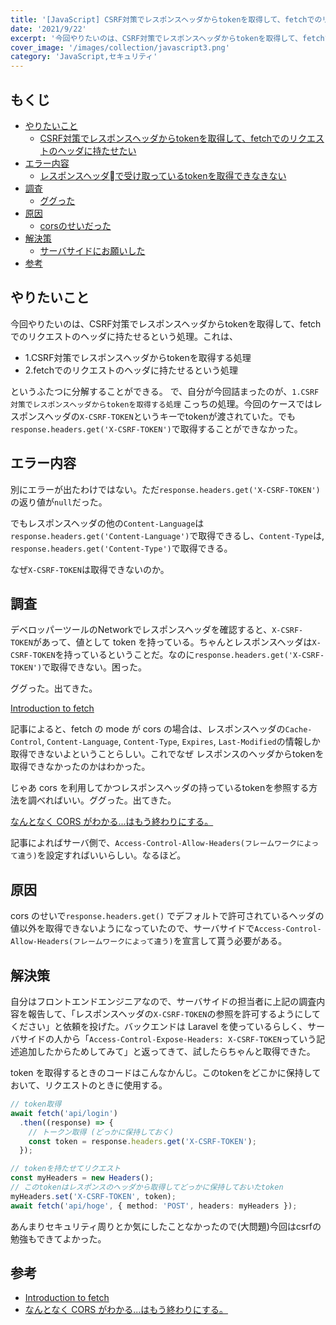 ```yaml
---
title: '[JavaScript] CSRF対策でレスポンスヘッダからtokenを取得して、fetchでのリクエストのヘッダに持たせたい'
date: '2021/9/22'
excerpt: '今回やりたいのは、CSRF対策でレスポンスヘッダからtokenを取得して、fetchでのリクエストのヘッダに持たせるという処理。これは、'
cover_image: '/images/collection/javascript3.png'
category: 'JavaScript,セキュリティ'
---
```


## もくじ
- <a href="#1">やりたいこと</a>
  - <a href="#1">CSRF対策でレスポンスヘッダからtokenを取得して、fetchでのリクエストのヘッダに持たせたい</a>
- <a href="#2">エラー内容</a>
  - <a href="#2">レスポンスヘッダで受け取っているtokenを取得できなきない</a>
- <a href="#3">調査</a>
  - <a href="#3">ググった</a>
- <a href="#4">原因</a>
  - <a href="#4">corsのせいだった</a>
- <a href="#5">解決策</a>
  - <a href="#5">サーバサイドにお願いした</a>
- <a href="#6">参考</a>

<a id="1"></a>

## やりたいこと
今回やりたいのは、CSRF対策でレスポンスヘッダからtokenを取得して、fetchでのリクエストのヘッダに持たせるという処理。これは、

- 1.CSRF対策でレスポンスヘッダからtokenを取得する処理
- 2.fetchでのリクエストのヘッダに持たせるという処理

というふたつに分解することができる。
で、自分が今回詰まったのが、`1.CSRF対策でレスポンスヘッダからtokenを取得する処理` こっちの処理。今回のケースではレスポンスヘッダの`X-CSRF-TOKEN`というキーでtokenが渡されていた。でも`response.headers.get('X-CSRF-TOKEN')`で取得することができなかった。

<a id="2"></a>

## エラー内容
別にエラーが出たわけではない。ただ`response.headers.get('X-CSRF-TOKEN')`の返り値が`null`だった。

でもレスポンスヘッダの他の`Content-Language`は`response.headers.get('Content-Language')`で取得できるし、`Content-Type`は, `response.headers.get('Content-Type')`で取得できる。

なぜ`X-CSRF-TOKEN`は取得できないのか。

<a id="3"></a>

## 調査
デベロッパーツールのNetworkでレスポンスヘッダを確認すると、`X-CSRF-TOKEN`があって、値として token を持っている。ちゃんとレスポンスヘッダは`X-CSRF-TOKEN`を持っているということだ。なのに`response.headers.get('X-CSRF-TOKEN')`で取得できない。困った。

ググった。出てきた。

[Introduction to fetch](https://developers.google.com/web/updates/2015/03/introduction-to-fetch#response_types)

記事によると、fetch の mode が cors の場合は、レスポンスヘッダの`Cache-Control`, `Content-Language`, `Content-Type`, `Expires`, `Last-Modified`の情報しか取得できないよということらしい。これでなぜ レスポンスのヘッダからtokenを取得できなかったのかはわかった。

じゃあ cors を利用してかつレスポンスヘッダの持っているtokenを参照する方法を調べればいい。ググった。出てきた。

[なんとなく CORS がわかる...はもう終わりにする。](https://qiita.com/att55/items/2154a8aad8bf1409db2b)

記事によればサーバ側で、`Access-Control-Allow-Headers(フレームワークによって違う)`を設定すればいいらしい。なるほど。

<a id="4"></a>

## 原因
cors のせいで`response.headers.get()` でデフォルトで許可されているヘッダの値以外を取得できないようになっていたので、サーバサイドで`Access-Control-Allow-Headers(フレームワークによって違う)`を宣言して貰う必要がある。

<a id="5"></a>

## 解決策
自分はフロントエンドエンジニアなので、サーバサイドの担当者に上記の調査内容を報告して、「レスポンスヘッダの`X-CSRF-TOKEN`の参照を許可するようにしてください」と依頼を投げた。バックエンドは Laravel を使っているらしく、サーバサイドの人から「`Access-Control-Expose-Headers: X-CSRF-TOKEN`っていう記述追加したからためしてみて」と返ってきて、試したらちゃんと取得できた。

token を取得するときのコードはこんなかんじ。このtokenをどこかに保持しておいて、リクエストのときに使用する。

```typescript
// token取得
await fetch('api/login')
  .then((response) => {
    // トークン取得 (どっかに保持しておく)
    const token = response.headers.get('X-CSRF-TOKEN');
  });
```

```typescript
// tokenを持たせてリクエスト
const myHeaders = new Headers();
// このtokenはレスポンスのヘッダから取得してどっかに保持しておいたtoken
myHeaders.set('X-CSRF-TOKEN', token);
await fetch('api/hoge', { method: 'POST', headers: myHeaders });
```

あんまりセキュリティ周りとか気にしたことなかったので(大問題)今回はcsrfの勉強もできてよかった。

<a id="6"></a>

## 参考
- [Introduction to fetch](https://developers.google.com/web/updates/2015/03/introduction-to-fetch#response_types)
- [なんとなく CORS がわかる...はもう終わりにする。](https://qiita.com/att55/items/2154a8aad8bf1409db2b)